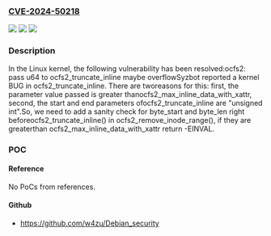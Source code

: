 ### [CVE-2024-50218](https://cve.mitre.org/cgi-bin/cvename.cgi?name=CVE-2024-50218)
![](https://img.shields.io/static/v1?label=Product&message=Linux&color=blue)
![](https://img.shields.io/static/v1?label=Version&message=1afc32b95233%3C%2027d95867bee8%20&color=brighgreen)
![](https://img.shields.io/static/v1?label=Vulnerability&message=n%2Fa&color=brighgreen)

### Description

In the Linux kernel, the following vulnerability has been resolved:ocfs2: pass u64 to ocfs2_truncate_inline maybe overflowSyzbot reported a kernel BUG in ocfs2_truncate_inline.  There are tworeasons for this: first, the parameter value passed is greater thanocfs2_max_inline_data_with_xattr, second, the start and end parameters ofocfs2_truncate_inline are "unsigned int".So, we need to add a sanity check for byte_start and byte_len right beforeocfs2_truncate_inline() in ocfs2_remove_inode_range(), if they are greaterthan ocfs2_max_inline_data_with_xattr return -EINVAL.

### POC

#### Reference
No PoCs from references.

#### Github
- https://github.com/w4zu/Debian_security

